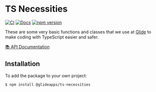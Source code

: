 # TS Necessities

[![CI](https://github.com/glideapps/ts-necessities/actions/workflows/ci.yml/badge.svg)](https://github.com/glideapps/ts-necessities/actions/workflows/ci.yml)
[![Docs](https://img.shields.io/badge/docs-TypeDoc-blue)](https://glideapps.github.io/ts-necessities/)
[![npm version](https://img.shields.io/npm/v/@glideapps/ts-necessities.svg)](https://www.npmjs.com/package/@glideapps/ts-necessities)

These are some very basic functions and classes that we use at [Glide](https://glideapps.com/) to make coding with TypeScript easier and safer.

[📚 API Documentation](https://glideapps.github.io/ts-necessities/)

## Installation

To add the package to your own project:

```shell
$ npm install @glideapps/ts-necessities
```